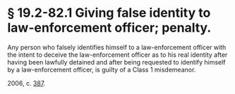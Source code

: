 # § 19.2-82.1 Giving false identity to law-enforcement officer; penalty.

<p>Any person who falsely identifies himself to a law-enforcement officer with the intent to deceive the law-enforcement officer as to his real identity after having been lawfully detained and after being requested to identify himself by a law-enforcement officer, is guilty of a Class 1 misdemeanor.</p><p>2006, c. <a href='http://lis.virginia.gov/cgi-bin/legp604.exe?061+ful+CHAP0387'>387</a>.</p>